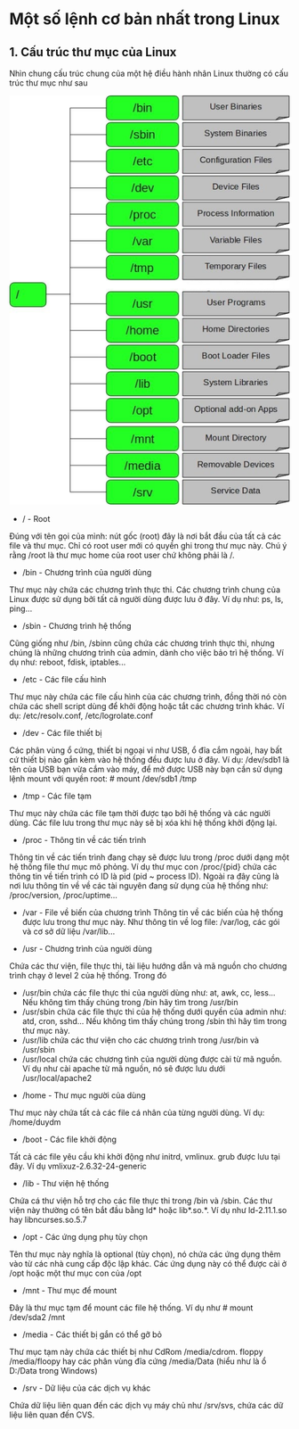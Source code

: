 # Một số lệnh cơ bản nhất trong Linux

## 1. Cấu trúc thư mục của Linux

Nhìn chung cấu trúc chung của một hệ điều hành nhân Linux thường có cấu trúc thư mục như sau

![](../images/basic-commands/images1.jpg)

- / - Root

Đúng với tên gọi của mình: nút gốc (root) đây là nơi bắt đầu của tất cả các file và thư mục. Chỉ có root user mới có quyền ghi trong thư mục này. Chú ý rằng /root là thư mục home của root user chứ không phải là /.

- /bin - Chương trình của người dùng

Thư mục này chứa các chương trình thực thi. Các chương trình chung của Linux được sử dụng bởi tất cả người dùng được lưu ở đây. Ví dụ như: ps, ls, ping...

- /sbin - Chương trình hệ thống

Cũng giống như /bin, /sbinn cũng chứa các chương trình thực thi, nhưng chúng là những chương trình của admin, dành cho việc bảo trì hệ thống. Ví dụ như: reboot, fdisk, iptables...

- /etc - Các file cấu hình

Thư mục này chứa các file cấu hình của các chương trình, đồng thời nó còn chứa các shell script dùng để khởi động hoặc tắt các chương trình khác. Ví dụ: /etc/resolv.conf, /etc/logrolate.conf

- /dev - Các file thiết bị

Các phân vùng ổ cứng, thiết bị ngoại vi như USB, ổ đĩa cắm ngoài, hay bất cứ thiết bị nào gắn kèm vào hệ thống đều được lưu ở đây. Ví dụ: /dev/sdb1 là tên của USB bạn vừa cắm vào máy, để mở được USB này bạn cần sử dụng lệnh mount với quyền root: # mount /dev/sdb1 /tmp

- /tmp - Các file tạm

Thư mục này chứa các file tạm thời được tạo bởi hệ thống và các người dùng. Các file lưu trong thư mục này sẽ bị xóa khi hệ thống khởi động lại.

- /proc - Thông tin về các tiến trình

Thông tin về các tiến trình đang chạy sẽ được lưu trong /proc dưới dạng một hệ thống file thư mục mô phỏng. Ví dụ thư mục con /proc/{pid} chứa các thông tin về tiến trình có ID là pid (pid ~ process ID). Ngoài ra đây cũng là nơi lưu thông tin về về các tài nguyên đang sử dụng của hệ thống như: /proc/version, /proc/uptime...

- /var - File về biến của chương trình
Thông tin về các biến của hệ thống được lưu trong thư mục này. Như thông tin về log file: /var/log, các gói và cơ sở dữ liệu /var/lib...

- /usr - Chương trình của người dùng

Chứa các thư viện, file thực thi, tài liệu hướng dẫn và mã nguồn cho chương trình chạy ở level 2 của hệ thống. Trong đó
+ /usr/bin chứa các file thực thi của người dùng như: at, awk, cc, less... Nếu không tìm thấy chúng trong /bin hãy tìm trong /usr/bin
+ /usr/sbin chứa các file thực thi của hệ thống dưới quyền của admin như: atd, cron, sshd... Nếu không tìm thấy chúng trong /sbin thì hãy tìm trong thư mục này.
+ /usr/lib chứa các thư viện cho các chương trình trong /usr/bin và /usr/sbin
+ /usr/local chứa các chương tình của người dùng được cài từ mã nguồn. Ví dụ như cài apache từ mã nguồn, nó sẽ được lưu dưới /usr/local/apache2

- /home - Thư mục người của dùng

Thư mục này chứa tất cả các file cá nhân của từng người dùng. Ví dụ: /home/duydm

- /boot - Các file khởi động

Tất cả các file yêu cầu khi khởi động như initrd, vmlinux. grub được lưu tại đây. Ví dụ vmlixuz-2.6.32-24-generic

- /lib - Thư viện hệ thống

Chứa cá thư viện hỗ trợ cho các file thực thi trong /bin và /sbin. Các thư viện này thường có tên bắt đầu bằng ld* hoặc lib*.so.*. Ví dụ như ld-2.11.1.so hay libncurses.so.5.7

- /opt - Các ứng dụng phụ tùy chọn

Tên thư mục này nghĩa là optional (tùy chọn), nó chứa các ứng dụng thêm vào từ các nhà cung cấp độc lập khác. Các ứng dụng này có thể được cài ở /opt hoặc một thư mục con của /opt

- /mnt - Thư mục để mount

Đây là thư mục tạm để mount các file hệ thống. Ví dụ như # mount /dev/sda2 /mnt

- /media - Các thiết bị gắn có thể gỡ bỏ

Thư mục tạm này chứa các thiết bị như CdRom /media/cdrom. floppy /media/floopy hay các phân vùng đĩa cứng /media/Data (hiểu như là ổ D:/Data trong Windows)

- /srv - Dữ liệu của các dịch vụ khác

Chứa dữ liệu liên quan đến các dịch vụ máy chủ như /srv/svs, chứa các dữ liệu liên quan đến CVS.




